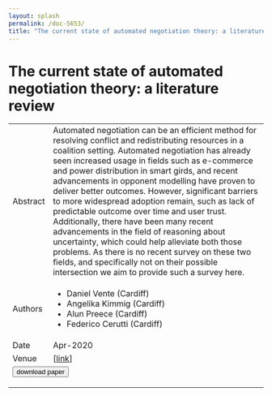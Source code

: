 ```yaml
---
layout: splash
permalink: /doc-5653/
title: "The current state of automated negotiation theory: a literature review"
---
```


# The current state of automated negotiation theory: a literature review

<table>
    <tbody>
    <tr>
        <td>Abstract</td>
        <td>Automated negotiation can be an efficient method for resolving conflict and redistributing resources in a coalition setting. Automated negotiation has already seen increased usage in fields such as e-commerce and power distribution in smart girds, and recent advancements in opponent modelling have proven to deliver better outcomes. However, significant barriers to more widespread adoption remain, such as lack of predictable outcome over time and user trust. Additionally, there have been many recent advancements in the field of reasoning about uncertainty, which could help alleviate both those problems. As there is no recent survey on these two fields, and specifically not on their possible intersection we aim to provide such a survey here.</td>
    </tr>
    <tr>
        <td>Authors</td>
        <td>
            <ul>
                <li>Daniel Vente (Cardiff)</li>
                <li>Angelika Kimmig (Cardiff)</li>
                <li>Alun Preece (Cardiff)</li>
                <li>Federico Cerutti (Cardiff)</li>
            </ul>
        </td>
    </tr>
    <tr>
        <td>Date</td>
        <td>Apr-2020</td>
    </tr>
    <tr>
        <td>Venue</td>
        <td> [<a href="https://arxiv.org/pdf/2004.02614.pdf">link</a>]</td>
    </tr>
        <tr>
            <td colspan="2">
                <form method="get" action="https://arxiv.org/pdf/2004.02614.pdf">
                    <button type="submit">download paper</button>
                </form>
            </td>
        </tr>
    </tbody>
</table>
